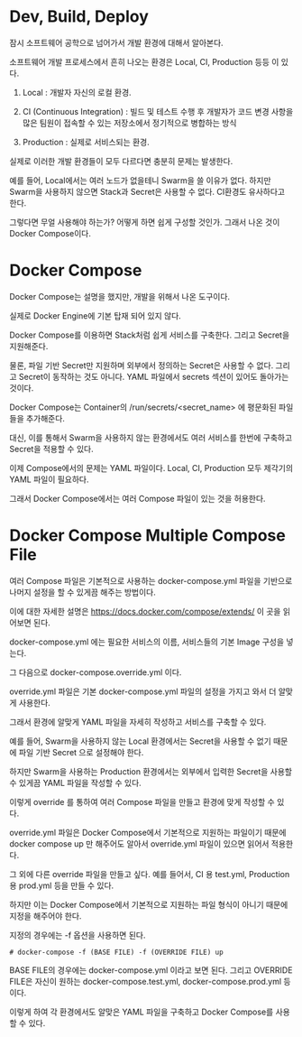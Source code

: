 # Dev, Build, Deploy

잠시 소프트웨어 공학으로 넘어가서 개발 환경에 대해서 알아본다.

소프트웨어 개발 프로세스에서 흔히 나오는 환경은 Local, CI, Production 등등 이 있다.

1. Local : 개발자 자신의 로컬 환경.

2. CI (Continuous Integration) : 빌드 및 테스트 수행 후 개발자가 코드 변경 사항을 많은 팀원이 접속할 수 있는 저장소에서 정기적으로 병합하는 방식

3. Production : 실제로 서비스되는 환경.

실제로 이러한 개발 환경들이 모두 다르다면 충분히 문제는 발생한다.

예를 들어, Local에서는 여러 노드가 없을테니 Swarm을 쓸 이유가 없다. 하지만 Swarm을 사용하지 않으면 Stack과 Secret은 사용할 수 없다. CI환경도 유사하다고 한다. 

그렇다면 무얼 사용해야 하는가? 어떻게 하면 쉽게 구성할 것인가. 그래서 나온 것이 Docker Compose이다.

# Docker Compose

Docker Compose는 설명을 했지만, 개발을 위해서 나온 도구이다.

실제로 Docker Engine에 기본 탑재 되어 있지 않다.

Docker Compose를 이용하면 Stack처럼 쉽게 서비스를 구축한다. 그리고 Secret을 지원해준다.

물론, 파일 기반 Secret만 지원하며 외부에서 정의하는 Secret은 사용할 수 없다. 그리고 Secret이 동작하는 것도 아니다. YAML 파일에서 secrets 섹션이 있어도 돌아가는 것이다.

Docker Compose는 Container의 /run/secrets/<secret_name> 에 평문화된 파일들을 추가해준다. 

대신, 이를 통해서 Swarm을 사용하지 않는 환경에서도 여러 서비스를 한번에 구축하고 Secret을 적용할 수 있다.

이제 Compose에서의 문제는 YAML 파일이다. Local, CI, Production 모두 제각기의 YAML 파일이 필요하다.

그래서 Docker Compose에서는 여러 Compose 파일이 있는 것을 허용한다.

# Docker Compose Multiple Compose File

여러 Compose 파일은 기본적으로 사용하는 docker-compose.yml 파일을 기반으로 나머지 설정을 할 수 있게끔 해주는 방법이다.

이에 대한 자세한 설명은 https://docs.docker.com/compose/extends/ 이 곳을 읽어보면 된다.

docker-compose.yml 에는 필요한 서비스의 이름, 서비스들의 기본 Image 구성을 넣는다. 

그 다음으로 docker-compose.override.yml 이다.

override.yml 파일은 기본 docker-compose.yml 파일의 설정을 가지고 와서 더 알맞게 사용한다.

그래서 환경에 알맞게 YAML 파일을 자세히 작성하고 서비스를 구축할 수 있다.

예를 들어, Swarm을 사용하지 않는 Local 환경에서는 Secret을 사용할 수 없기 때문에 파일 기반 Secret 으로 설정해야 한다.

하지만 Swarm을 사용하는 Production 환경에서는 외부에서 입력한 Secret을 사용할 수 있게끔 YAML 파일을 작성할 수 있다.

이렇게 override 를 통하여 여러 Compose 파일을 만들고 환경에 맞게 작성할 수 있다.

override.yml 파일은 Docker Compose에서 기본적으로 지원하는 파일이기 때문에 docker compose up 만 해주어도 알아서 override.yml 파일이 있으면 읽어서 적용한다.

그 외에 다른 override 파일을 만들고 싶다. 예를 들어서, CI 용 test.yml, Production 용 prod.yml 등을 만들 수 있다.

하지만 이는 Docker Compose에서 기본적으로 지원하는 파일 형식이 아니기 때문에 지정을 해주어야 한다.

지정의 경우에는 -f 옵션을 사용하면 된다.

```
# docker-compose -f (BASE FILE) -f (OVERRIDE FILE) up
```

BASE FILE의 경우에는 docker-compose.yml 이라고 보면 된다. 그리고 OVERRIDE FILE은 자신이 원하는 docker-compose.test.yml, docker-compose.prod.yml 등이다.

이렇게 하여 각 환경에서도 알맞은 YAML 파일을 구축하고 Docker Compose를 사용할 수 있다.
